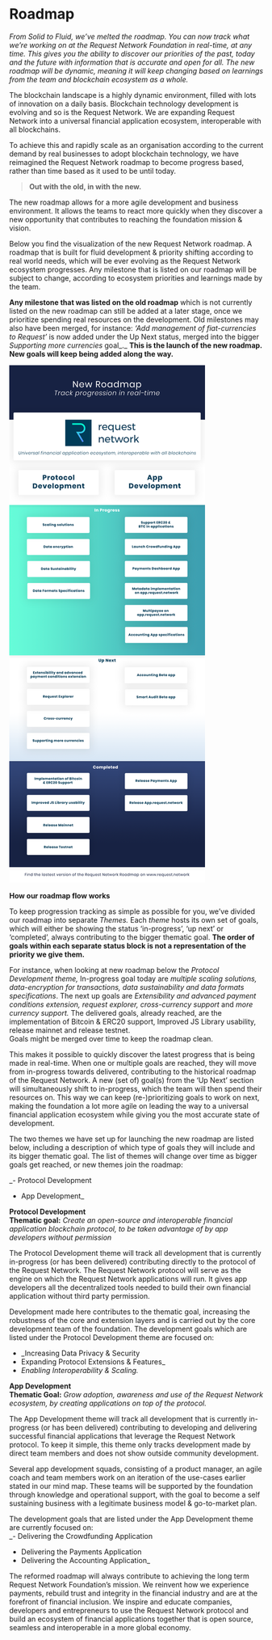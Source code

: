 # Roadmap

_From Solid to Fluid, we’ve melted the roadmap. You can now track what we’re working on at the Request Network Foundation in real-time, at any time. This gives you the ability to discover our priorities of the past, today and the future with information that is accurate and open for all. The new roadmap will be dynamic, meaning it will keep changing based on learnings from the team and blockchain ecosystem as a whole._ 

The blockchain landscape is a highly dynamic environment, filled with lots of innovation on a daily basis. Blockchain technology development is evolving and so is the Request Network. We are expanding Request Network into a universal financial application ecosystem, interoperable with all blockchains.

To achieve this and rapidly scale as an organisation according to the current demand by real businesses to adopt blockchain technology, we have reimagined the Request Network roadmap to become progress based, rather than time based as it used to be until today. 

> **Out with the old, in with the new.**

The new roadmap allows for a more agile development and business environment. It allows the teams to react more quickly when they discover a new opportunity that contributes to reaching the foundation mission & vision.

Below you find the visualization of the new Request Network roadmap. A roadmap that is built for fluid development & priority shifting according to real world needs, which will be ever evolving as the Request Network ecosystem progresses. Any milestone that is listed on our roadmap will be subject to change, according to ecosystem priorities and learnings made by the team.

**Any milestone that was listed on the old roadmap** which is not currently listed on the new roadmap can still be added at a later stage, once we prioritize spending real resources on the development. Old milestones may also have been merged, for instance: _‘Add management of fiat-currencies to Request’_ is now added under the Up Next status, merged into the bigger _Supporting more currencies_ goal_._ **This is the launch of the new roadmap. New goals will keep being added along the way.** 

![Click to zoom in](.gitbook/assets/roadmap_master_file%20%281%29.png)

**How our roadmap flow works**

To keep progression tracking as simple as possible for you, we’ve divided our roadmap into separate _Themes._ Each _theme_ hosts its own set of goals, which will either be showing the status ‘in-progress’, ‘up next’ or ‘completed’, always contributing to the bigger thematic goal. **The order of goals within each separate status block is not a representation of the priority we give them.** 

For instance, when looking at new roadmap below the _Protocol Development theme,_ In-progress goal today are _multiple scaling solutions, data-encryption for transactions, data sustainability and data formats specifications_. The next up goals are _Extensibility and advanced payment conditions extension, request explorer, cross-currency support_ and _more currency support._ The delivered goals, already reached, are the implementation of Bitcoin & ERC20 support, Improved JS Library usability, release mainnet and release testnet.   
Goals might be merged over time to keep the roadmap clean.

This makes it possible to quickly discover the latest progress that is being made in real-time. When one or multiple goals are reached, they will move from in-progress towards delivered, contributing to the historical roadmap of the Request Network. A new \(set of\) goal\(s\) from the ‘Up Next’ section will simultaneously shift to in-progress, which the team will then spend their resources on. This way we can keep \(re-\)prioritizing goals to work on next, making the foundation a lot more agile on leading the way to a universal financial application ecosystem while giving you the most accurate state of development.

The two themes we have set up for launching the new roadmap are listed below, including a description of which type of goals they will include and its bigger thematic goal. The list of themes will change over time as bigger goals get reached, or new themes join the roadmap:

_- Protocol Development  
- App Development_

**Protocol Development  
Thematic goal:** _Create an open-source and interoperable financial application blockchain protocol, to be taken advantage of by app developers without permission_

The Protocol Development theme will track all development that is currently in-progress \(or has been delivered\) contributing directly to the protocol of the Request Network. The Request Network protocol will serve as the engine on which the Request Network applications will run. It gives app developers all the decentralized tools needed to build their own financial application without third party permission.  
   
Development made here contributes to the thematic goal, increasing the robustness of the core and extension layers and is carried out by the core development team of the foundation. The development goals which are listed under the Protocol Development theme are focused on:  
- _Increasing Data Privacy & Security  
- Expanding Protocol Extensions & Features_  
- _Enabling_ _Interoperability & Scaling._

**App Development  
Thematic Goal:** _Grow adoption, awareness and use of the Request Network ecosystem, by creating applications on top of the protocol._

The App Development theme will track all development that is currently in-progress \(or has been delivered\) contributing to developing and delivering successful financial applications that leverage the Request Network protocol. To keep it simple, this theme only tracks development made by direct team members and does not show outside community development.

Several app development squads, consisting of a product manager, an agile coach and team members work on an iteration of the use-cases earlier stated in our mind map. These teams will be supported by the foundation through knowledge and operational support, with the goal to become a self sustaining business with a legitimate business model & go-to-market plan. 

The development goals that are listed under the App Development theme are currently focused on:  
_- Delivering the Crowdfunding Application  
- Delivering the Payments Application  
- Delivering the Accounting Application_

The reformed roadmap will always contribute to achieving the long term Request Network Foundation’s mission. We reinvent how we experience payments, rebuild trust and integrity in the financial industry and are at the forefront of financial inclusion. We inspire and educate companies, developers and entrepreneurs to use the Request Network protocol and build an ecosystem of financial applications together that is open source, seamless and interoperable in a more global economy. 

